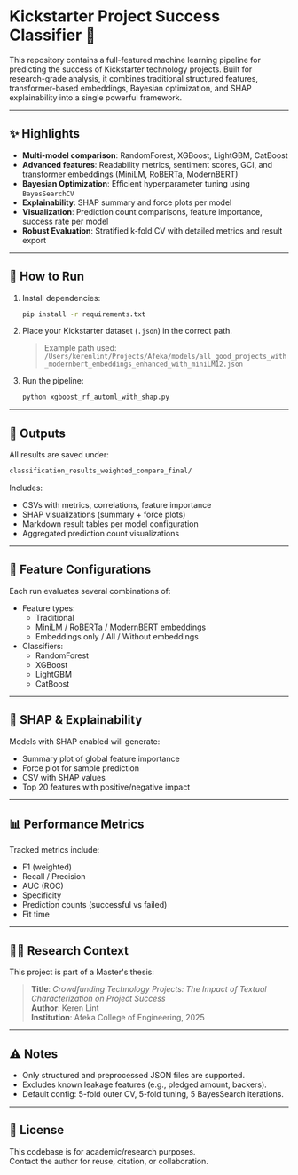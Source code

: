 # Kickstarter Project Success Classifier 🎯

This repository contains a full-featured machine learning pipeline for predicting the success of Kickstarter technology projects. Built for research-grade analysis, it combines traditional structured features, transformer-based embeddings, Bayesian optimization, and SHAP explainability into a single powerful framework.

---

## ✨ Highlights

- **Multi-model comparison**: RandomForest, XGBoost, LightGBM, CatBoost
- **Advanced features**: Readability metrics, sentiment scores, GCI, and transformer embeddings (MiniLM, RoBERTa, ModernBERT)
- **Bayesian Optimization**: Efficient hyperparameter tuning using `BayesSearchCV`
- **Explainability**: SHAP summary and force plots per model
- **Visualization**: Prediction count comparisons, feature importance, success rate per model
- **Robust Evaluation**: Stratified k-fold CV with detailed metrics and result export

---

## 🚀 How to Run

1. Install dependencies:
    ```bash
    pip install -r requirements.txt
    ```

2. Place your Kickstarter dataset (`.json`) in the correct path.
    > Example path used: `/Users/kerenlint/Projects/Afeka/models/all_good_projects_with_modernbert_embeddings_enhanced_with_miniLM12.json`

3. Run the pipeline:
    ```bash
    python xgboost_rf_automl_with_shap.py
    ```

---

## 📂 Outputs

All results are saved under:

```bash
classification_results_weighted_compare_final/
```

Includes:

- CSVs with metrics, correlations, feature importance
- SHAP visualizations (summary + force plots)
- Markdown result tables per model configuration
- Aggregated prediction count visualizations

---

## 🧠 Feature Configurations

Each run evaluates several combinations of:

- Feature types:
    - Traditional
    - MiniLM / RoBERTa / ModernBERT embeddings
    - Embeddings only / All / Without embeddings
- Classifiers:
    - RandomForest
    - XGBoost
    - LightGBM
    - CatBoost

---

## 🧪 SHAP & Explainability

Models with SHAP enabled will generate:

- Summary plot of global feature importance
- Force plot for sample prediction
- CSV with SHAP values
- Top 20 features with positive/negative impact

---

## 📊 Performance Metrics

Tracked metrics include:

- F1 (weighted)
- Recall / Precision
- AUC (ROC)
- Specificity
- Prediction counts (successful vs failed)
- Fit time

---

## 👩‍🔬 Research Context

This project is part of a Master's thesis:

> **Title**: *Crowdfunding Technology Projects: The Impact of Textual Characterization on Project Success*  
> **Author**: Keren Lint  
> **Institution**: Afeka College of Engineering, 2025

---

## ⚠️ Notes

- Only structured and preprocessed JSON files are supported.
- Excludes known leakage features (e.g., pledged amount, backers).
- Default config: 5-fold outer CV, 5-fold tuning, 5 BayesSearch iterations.

---

## 📜 License

This codebase is for academic/research purposes.  
Contact the author for reuse, citation, or collaboration.